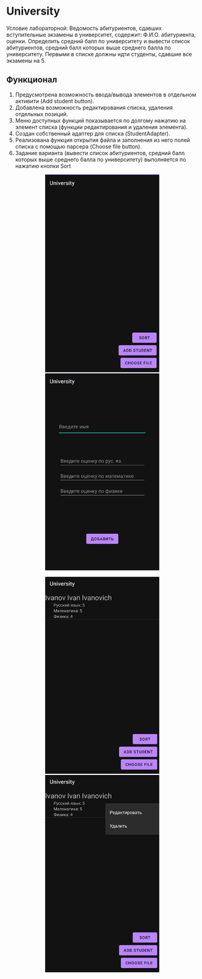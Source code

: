<h1> 
  University
</h1>

<div>
  Условие лабораторной: Ведомость абитуриентов, сдавших вступительные экзамены в университет, содержит: Ф.И.О. абитуриента, оценки. Определить средний балл по университету и вывести список абитуриентов, средний балл которых выше среднего балла по университету. Первыми в списке должны идти студенты, сдавшие все экзамены на 5.
</div>

<h2>
  Функционал
</h2>
<ol>
  <li>Предусмотрена возможность ввода/вывода элементов в отдельном активити (Add student button).</li>
  <li>Добавлена возможность редактирования списка, удаления отдельных позиций.</li>
  <li>Меню доступных функций показывается по долгому нажатию на элемент списка (функции редактирования и удаления элемента).</li>
  <li>Создан собственный адаптер для списка (StudentAdapter).</li>
  <li>Реализована функция открытия файла и заполнения из него полей списка с помощью парсера (Choose file button).</li>
  <li>Задание варианта (вывести список абитуриентов, средний балл которых выше среднего балла по университету) выполняется по нажатию кнопки Sort</li>
</ol>

<p align="center">
  <img src="images/Menu.jpg" width="300">
  <img src="images/AddStudent.jpg" width="300">
</p>

<p align="center">
  <img src="images/MenuWithStudent.jpg" width="300">
  <img src="images/FunctionsMenu.jpg" width="300">
</p>
